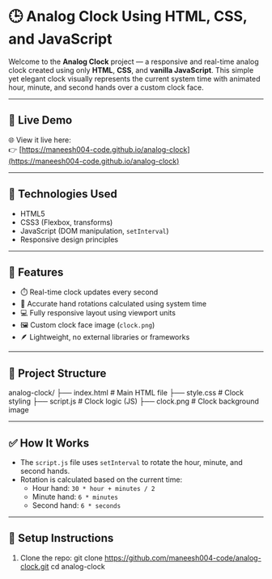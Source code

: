# 🕒 Analog Clock Using HTML, CSS, and JavaScript

Welcome to the **Analog Clock** project — a responsive and real-time analog clock created using only **HTML**, **CSS**, and **vanilla JavaScript**. This simple yet elegant clock visually represents the current system time with animated hour, minute, and second hands over a custom clock face.

---

## 🔗 Live Demo

🌐 View it live here:  
👉 [https://maneesh004-code.github.io/analog-clock](https://maneesh004-code.github.io/analog-clock)


---

## 🧰 Technologies Used

- HTML5
- CSS3 (Flexbox, transforms)
- JavaScript (DOM manipulation, `setInterval`)
- Responsive design principles

---

## 🧠 Features

- ⏱️ Real-time clock updates every second
- 📐 Accurate hand rotations calculated using system time
- 💻 Fully responsive layout using viewport units
- 🖼️ Custom clock face image (`clock.png`)
- 🪶 Lightweight, no external libraries or frameworks

---

## 📁 Project Structure

analog-clock/
├── index.html # Main HTML file
├── style.css # Clock styling
├── script.js # Clock logic (JS)
├── clock.png # Clock background image

---

## ✅ How It Works

- The `script.js` file uses `setInterval` to rotate the hour, minute, and second hands.
- Rotation is calculated based on the current time:
  - Hour hand: `30 * hour + minutes / 2`
  - Minute hand: `6 * minutes`
  - Second hand: `6 * seconds`

---

## 📌 Setup Instructions

1. Clone the repo:
git clone https://github.com/maneesh004-code/analog-clock.git
cd analog-clock
